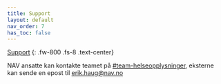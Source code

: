 ```yaml
---
title: Support
layout: default
nav_order: 7
has_toc: false
---
```


<u>Support</u>
{: .fw-800 .fs-8 .text-center}

NAV ansatte kan kontakte teamet på [#team-helseopplysninger](https://app.slack.com/client/T5LNAMWNA/C01AQTAU3CH),
eksterne kan sende en epost til <erik.haug@nav.no>
